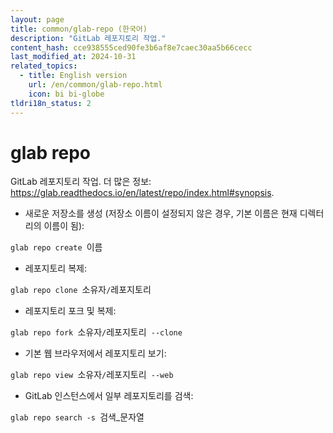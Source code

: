 ```yaml
---
layout: page
title: common/glab-repo (한국어)
description: "GitLab 레포지토리 작업."
content_hash: cce938555ced90fe3b6af8e7caec30aa5b66cecc
last_modified_at: 2024-10-31
related_topics:
  - title: English version
    url: /en/common/glab-repo.html
    icon: bi bi-globe
tldri18n_status: 2
---
```

# glab repo

GitLab 레포지토리 작업.
더 많은 정보: <https://glab.readthedocs.io/en/latest/repo/index.html#synopsis>.

- 새로운 저장소를 생성 (저장소 이름이 설정되지 않은 경우, 기본 이름은 현재 디렉터리의 이름이 됨):

`glab repo create `<span class="tldr-var badge badge-pill bg-dark-lm bg-white-dm text-white-lm text-dark-dm font-weight-bold">이름</span>

- 레포지토리 복제:

`glab repo clone `<span class="tldr-var badge badge-pill bg-dark-lm bg-white-dm text-white-lm text-dark-dm font-weight-bold">소유자</span>`/`<span class="tldr-var badge badge-pill bg-dark-lm bg-white-dm text-white-lm text-dark-dm font-weight-bold">레포지토리</span>

- 레포지토리 포크 및 복제:

`glab repo fork `<span class="tldr-var badge badge-pill bg-dark-lm bg-white-dm text-white-lm text-dark-dm font-weight-bold">소유자</span>`/`<span class="tldr-var badge badge-pill bg-dark-lm bg-white-dm text-white-lm text-dark-dm font-weight-bold">레포지토리</span>` --clone`

- 기본 웹 브라우저에서 레포지토리 보기:

`glab repo view `<span class="tldr-var badge badge-pill bg-dark-lm bg-white-dm text-white-lm text-dark-dm font-weight-bold">소유자</span>`/`<span class="tldr-var badge badge-pill bg-dark-lm bg-white-dm text-white-lm text-dark-dm font-weight-bold">레포지토리</span>` --web`

- GitLab 인스턴스에서 일부 레포지토리를 검색:

`glab repo search -s `<span class="tldr-var badge badge-pill bg-dark-lm bg-white-dm text-white-lm text-dark-dm font-weight-bold">검색_문자열</span>
